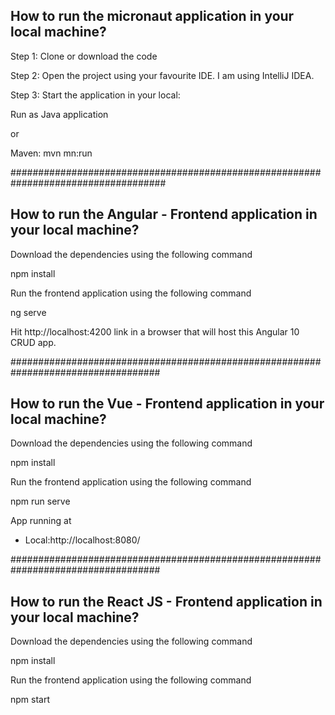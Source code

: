 <h2>How to run the micronaut application in your local machine?</h2>

Step 1: Clone or download the code

Step 2: Open the project using your favourite IDE. I am using IntelliJ IDEA.

Step 3: Start the application in your local:

Run as Java application

or

Maven: mvn mn:run

####################################################################################

<h2>How to run the Angular - Frontend application in your local machine?</h2>

Download the dependencies using the following command

npm install

Run the frontend application using the following command

ng serve

Hit http://localhost:4200 link in a browser that will host this Angular 10 CRUD app.

###################################################################################

<h2>How to run the Vue - Frontend application in your local machine?</h2>

Download the dependencies using the following command

npm install

Run the frontend application using the following command

npm run serve

 App running at
  - Local:http://localhost:8080/ 

###################################################################################

<h2>How to run the React JS - Frontend application in your local machine?</h2>

Download the dependencies using the following command

npm install 

Run the frontend application using the following command

npm start
